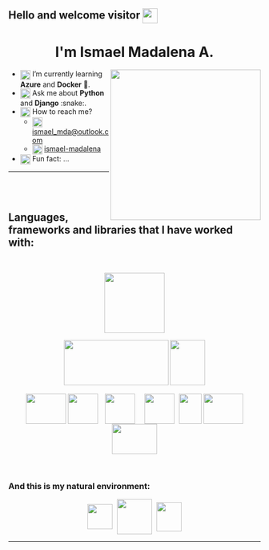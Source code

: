 <!--
**IsMadalena/IsMadalena** is a ✨ _special_ ✨ repository because its `README.md` (this file) appears on your GitHub profile.

Here are some ideas to get you started:
- 🔭 I’m currently working on ...
- 👯 I’m looking to collaborate on ...
- 🤔 I’m looking for help with ...

<img src="https://media.giphy.com/media/heIX5HfWgEYlW/giphy.gif" width="300" height="300" align="center"/>
<img src="https://media.giphy.com/media/WFZvB7VIXBgiz3oDXE/giphy.gif" width="300" height="300" align="center"/>
<img src="https://media.giphy.com/media/cYU6YcPE5YlJxh6otp/giphy.gif" width="300" height="300" align="center"/>
<img src="https://media.giphy.com/media/rygLdXcJlqYqQbaUr0/giphy-downsized-large.gif" width="300" height="300" align="center"/>
https://media.giphy.com/media/Kfl09udXYhbjajJwEt/giphy.gif
https://media.giphy.com/media/J2awouDsf23R2vo2p5/giphy.gif
https://giphy.com/stickers/transparent-emoji-emojivid-QaZ0Yu5CbHu4HpBcyZ
https://giphy.com/stickers/transparent-emoji-emojivid-h8CYgLGGiBbA32rcOC
https://giphy.com/stickers/emoji-chart-graph-IzLejEn5juzsLN4AqX
<img align="center" HSPACE="5" src="https://www.eventslooped.com/posts/img/sexy-programming-languages-to-learn-2020/gopher-dance.gif" width="70" height="70" />

AZURE:
<img src="https://am3pap007files.storage.live.com/y4m36khvbMH-QVohzbxeiVuGllfg8t47UEu1GRGYWj9vgp2nteS7eKqtii1FtQppvNwbY4nfNLGADI8iDyYnLMkl9aVVO8VRcWrBh0CXssMtaQyhsxN8WZGzHOsgmIunvs7ff6kvqnX0t0dcwymK-BmrGxNuf2L_SDizgcxO2zEcn7kJqXHJlcsaIivdtGse0rR?width=1200&height=936&cropmode=none" width="1200" height="936" />

DOCKER:
<img src="https://am3pap007files.storage.live.com/y4meeXJs4gJyi4BO5M5Jdqxqob-H7qq27HhJB3wzW3ELn_3eNIjTHKihKQS196nG24P6cgIiRgVSTDTnDtLkk3lmGG9Luvt-0tA8xKXvT7ciFyByW5-UCNG2VQgmEZt0KoF9g7Ng6U95iaI86bAHIodCXt8SOpVqXRnTbvyENX9qDQHRuIohjg2KeeQIJjfFR0K?width=400&height=400&cropmode=none" width="400" height="400" />

-->

## Hello and welcome visitor <img align="center" src="https://media.giphy.com/media/dalJ0CpF7hwmN1nZXe/giphy.gif" width="30" height="30" />

<h1 align="center"> I'm Ismael Madalena A. </h1>

<img src="https://media.giphy.com/media/wwg1suUiTbCY8H8vIA/giphy-downsized-large.gif" width="300" height="300" align="right"/>

<div>
  <ul>
    <li> <img align="center" src="https://media.giphy.com/media/JmIJQRb9RnqxvHgvzf/giphy.gif" width="20" height="20" /> I’m currently learning <b>Azure</b> and <b>Docker</b> 🐋. </li>
    <li> <img align="center" src="https://media.giphy.com/media/fYNWQh9V9CpcHPxiBc/giphy.gif" width="20" height="20" /> Ask me about <b>Python</b> and <b>Django</b> :snake:. </li>
    <li> <img align="center" src="https://media.giphy.com/media/m7dLILmScZoGjiO2Nw/giphy.gif" width="20" height="20" /> How to reach me?
      <ul>
        <li> <img align="center" src="https://am3pap007files.storage.live.com/y4mVCxx_7ZWkPbyIT19FMs-xJhZJ46Aim-33u2SYEwO7aq7ieiJYp-MyyMEnGkRrss1QIU_8fYY0nO_0MMchet4nrIoXVaRfHOUJ4pKoz6xUQIvGqUsWI5PTN99B2K7J7yNtLOlbgVDyGdBth3TByjYE-AGTWga_FYcCgvbANjENY6gRbRy2iI79WBQ_nLQWQAH?width=1200&height=1200&cropmode=none" width="20" height="20" />
         <a href="mailto:ismael_mda@outlook.com"> ismael_mda@outlook.com </a> </li>
        <li> <img align="center" src="https://am3pap007files.storage.live.com/y4mMSz9B7JCfMJAotl7RhGUtCY-HTn7zamFv9yev7eX2U6rVBdFesHEx35cGZrrTRI9VQsREOmnw2I_BXdIemGVJdyji9DcNdSCfnGmASYBRWJRLnr-yHdlCJiYRW22njgZugP5SVvCmcpYxv9uM8D575S_Q30qbQcadNESt1hQAYkmCLl1fpc8qWbk62uEd82x?width=410&height=416&cropmode=none" width="20" height="20" /> <a href="https://www.linkedin.com/in/ismael-madalena/">ismael-madalena</a> </li>
      </ul>
    </li>
    <li> <img align="center" src="https://media.giphy.com/media/QuVhBJhDRG3Wr5vIOr/giphy.gif" width="20" height="20" /> Fun fact: ... </li> 
  </ul>
</div>

___

<br>
<br>

## __Languages, frameworks and libraries that I have worked with:__

<br>

<p align="center">
  <img src="https://am3pap007files.storage.live.com/y4m5zPyCludqQiFLiindzh0gq7eflJR6554ISbHBZYdphvuxUzZV2hLJHa-OZsMPGCbAo-oQVO1qTZM4jV5aX5GDWxJacHxQlSjsUtkhtMNpHA5kzWT9tzReTkTXs28kzfvypDHCU1QlGDGEvotenXcvW_ExD2ISp0lF0tyb9d5sOTUhDX5HoOMQH6p1EJSY0yh?width=660&height=660&cropmode=none" width="120" height="120" />
</p>

<p align="center">
  <img src="https://am3pap007files.storage.live.com/y4mDsCmYS_z8VvAarZR3_Kuf0eDf1aEcITo95HseHOHOWViMAq8Jaux5toQjlYk_Kar77f8gkgrgDyCy6KDDUKWBKpI6h6AMnuWZL6bFNgIkav_N8kfpdc-yOm-Ic8fp4wrZSu269GpNdq2FzV9PgqO-YOInsOI0ZdVHD4iDeIMBsVpe1oQaVkuEtCoO-t-jAhN?width=1300&height=574&cropmode=none" width="209" height="90" />
  <img src="https://am3pap007files.storage.live.com/y4m1CVnQPwLYq13Pj83tA0_qzBnMwgP7YmP6AgU5PIAJdnHoOrz3TdB2cfKWjxW-9P0Uct-xVvaUGY7cJF4WUxIs76owxldZFks8-U3103LrhOoygIEZ6V25HF9Mqio3iVEM47WJM4GxmGV-vyRmW_jO-BT9d3r2Q8tMH2hlD81aJDDI5mQRxq1LE25u2FNaInh?width=201&height=256&cropmode=none" width="70" height="90" />
</p>

<p align="center">
  <img align="center" src="https://am3pap007files.storage.live.com/y4m3JbUke79HNiCJmw92zGHEDLCOYumlbVaio3E2aHrsfs3F9AiX4EHfn0cEkDNvlwK6hKLWIhAbxTvcwukGdODp3Iq_MjoizlPO2FnlKa9Q9-6pWiAUzwKp9UF5dhOlsAN2JPHCGU_sqk0ZuqpLj1CHLznEmj6lMLFW4yrjXMsSYyPJn7w7e5rYuXS5o3d4L-h?width=256&height=192&cropmode=none" width="80" height="60" />
  <img align="center" src="https://am3pap007files.storage.live.com/y4mb05zGcGMDwzTTGHEW_72zW5fBXVQ8cRzwFq9nYyDOrZE-pgn7rGBHAb4uFiktgtjUsVbF2g7pKQ6A7Ny_tRUfbrnLoFSePMONBxZS8S_nrOSPcZoWkK9vi-Y4HugiBY0x5r6eq-OSz9uumFgWo1wWxDqLGVtVaBOFkP62YYDVwZCyMIT8PcZYX2pm6iFqaot?width=1280&height=1280&cropmode=none" width="60" height="60" />
  <img align="center" HSPACE="10" src="https://am3pap007files.storage.live.com/y4mIZoNeQh2_XBOAm-iOZbAM6KulDMGb1t0FYHPR9l_Z8ZPP9BbQsLU4E7WLdo8tBnZPbX_Tw-nxdh7tQPYSa0d7rK4P7q3N-ntdphePhDdmtuj6FwbSv-RyGI785ZI4HTakOTGypSi77C5SXdkJyS95K2IbPx4gRX-9PTZgpE16b3pQ_fXVQnQ2TiPI8nfnuQH?width=234&height=249&cropmode=none" width="60" height="60" />
  <img align="center" HSPACE="5" src="https://am3pap007files.storage.live.com/y4mBrVpiyY4TsDler1vVSik-ITatlVyaCF4RVLUX2fpCAY_Xorf1sXRsq7CXfd4pPCbyl1u5EDfg7YedtiraE8HJPv5hJEJ7FAPxSXxXPFyiFIq4dh5OaJxzfIrspth4d1SmSrQGkImX4EPyGI86vJAicdexyevFHJBcSKCUZXG8teJo_hcjMbKNvWiuSR7mOJa?width=2400&height=2400&cropmode=none" width="60" height="60" />
    <img align="center" src="https://am3pap007files.storage.live.com/y4mARXzjIaa8lQXPU9Qw62g1jeBd-LZMMwxJ-WmeEAyzjwFwK1Cg2AIVeik029Tfhy0rOPGNFueODgwAxKDL6x_qyNwTR588tGNmA1dsObFzL9vfzyKh_vAzg_5p4tTO2iaGZUKfRKfToe5WlbIA6vK2RJ8p_un5YkmJneiQGRXyp55X-TqIOxJ126aODdzEPku?width=1024&height=1365&cropmode=none" width="45" height="60" />
    <img align="center" src="https://am3pap007files.storage.live.com/y4mHTB4Ai5_vQjBP1e2KCfAdtmUGPAcSk6alBoz2DmG9REHS1b_0Qze7T2mQyRhDuaqb51C5xGkNbibuPvwL9Lx2zp-Vl2SAKmtu8FHCKlaAdRCXH2FG25lp1GJm1PlJvV4ULE-NNzb8Er39SOOypwEmujjuYeY5ErADeVjxBtzn5RwVYmM4oSn3z95eexk7xXi?width=263&height=200&cropmode=none" width="79" height="60" />
  <img align="center" src="https://am3pap007files.storage.live.com/y4m0kCRsiVMBsB0ztoCnQpZqsPS-XYo4DDWIvESbI0s72qaZdZHwR0U-V0yuTE6dauzCDHOz9NS5P4FIBo8Nt1csKokYlOL20d2J1fay5ifS2kxeH6oDq_HzjjLIQ2ju1ZlnX0y_kzXxKcnR3e7Lat4ucdXn50joOoU4_uVnynS9S5Rj-K6R1Kjn2gOt1pBq4Lw?width=1024&height=1024&cropmode=none" width="90" height="60" />
</p>

<br>

### And this is my natural environment:

<p align="center">
  <img align="center" src="https://am3pap007files.storage.live.com/y4mKf_ISYHW-AgTWeq0hJamsrcL2epK2I6AJ0s1PgRRcT31vSyvEKHZGWWjx-iiN008hNeGJzSDBQsdplFeD5BYsn75X0BjEmjzxXikm2gn02vhwIbFn9NeLvVWgV4zf-41phiD9My5xGd-g6qpR9HZ0QD8m3i9zOU4XyM7LZo_7O7AqHVba3-6Ng38zRbfQEyx?width=510&height=513&cropmode=none" width="50" height="50" />
  <img align="center" HSPACE="5" src="https://media.giphy.com/media/cYU6YcPE5YlJxh6otp/giphy.gif" width="70" height="70" />
  <img align="center" src="https://am3pap007files.storage.live.com/y4mbCuHvkFzyO8i9Uf8_LHkGzz9ftGUt_HgoFEqtGcaz-IWoQG6QOTxuXTgwvtTY_6Ao0XWsUkPnkOnjoMNDrgWNcz-1Z5xzSHHJjfP9ZEV2z0aZ8gd8ccv-cC0fvF2U5upO_LNwE0vleGylmpaoU8JJ5BrsUdrOegbk5z7AgRovHLByVHCTZmFc42iNnE6TnCP?width=175&height=204&cropmode=none" width="50" height="58" />
</p>

___
